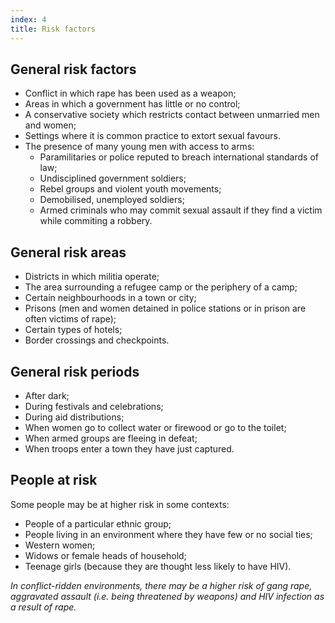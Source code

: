 ```yaml
---
index: 4
title: Risk factors
---
```

## General risk factors

*	Conflict in which rape has been used as a weapon; 
* 	Areas in which a government has little or no control; 
* 	A conservative society which restricts contact between unmarried men and women; 
* 	Settings where it is common practice to extort sexual favours. 
*  The presence of many young men with access to arms: 
 	*	Paramilitaries or police reputed to breach international
standards of law; 
	*	Undisciplined government soldiers; 
	* 	Rebel groups and violent youth movements; 
	*	Demobilised, unemployed soldiers; 
	* 	Armed criminals who may commit sexual assault if they find a victim while commiting a robbery.

## General risk areas 

*	Districts in which militia operate; 
* 	The area surrounding a refugee camp or the periphery of a
camp; 
*	Certain neighbourhoods in a town or city; 
* 	Prisons (men and women detained in police stations or in prison are often victims of rape); 
*  Certain types of hotels; 
*  Border crossings and checkpoints. 

## General risk periods

* After dark; 
* During festivals and celebrations; 
* During aid distributions; 
* When women go to collect water or firewood or go to the
toilet; 
* When armed groups are fleeing in defeat; 
* When troops enter a town they have just captured. 

## People at risk

Some people may be at higher risk in some contexts:

*	People of a particular ethnic group; 
* 	People living in an environment where they have
few or no social ties; 
*	Western women; 
* 	Widows or female heads of household;
*  Teenage girls (because they are thought less likely to have HIV).

*In conflict-ridden environments, there may be a higher risk of gang rape, aggravated assault (i.e. being threatened by weapons) and HIV infection as a result of rape.*